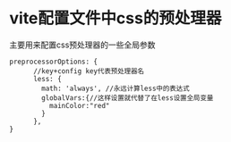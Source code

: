 # vite配置文件中css的预处理器

主要用来配置css预处理器的一些全局参数

```
preprocessorOptions: {
      //key+config key代表预处理器名
      less: {
        math: 'always', //永远计算less中的表达式
        globalVars:{//这样设置就代替了在less设置全局变量
          mainColor:"red"
        }
      },
}
```